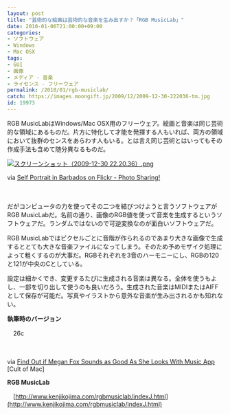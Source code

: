 ```yaml
---
layout: post
title: "芸術的な絵画は芸術的な音楽を生み出すか？「RGB MusicLab」"
date: 2010-01-06T21:00:00+09:00
categories:
- ソフトウェア
- Windows
- Mac OSX
tags: 
- GUI
- 画像
- メディア - 音楽
- ライセンス - フリーウェア
permalink: /2010/01/rgb-musiclab/
catch: https://images.moongift.jp/2009/12/2009-12-30-222036-tm.jpg
id: 19973
---
```

RGB MusicLabはWindows/Mac OSX用のフリーウェア。絵画と音楽は同じ芸術的な領域にあるものだ。片方に特化して才能を発揮する人もいれば、両方の領域において抜群のセンスをあらわす人もいる。とは言え同じ芸術とはいってもその作成手法も含めて随分異なるものだ。

  

[![スクリーンショット（2009-12-30 22.20.36）.png](https://images.moongift.jp/2009/12/2009-12-30-222036-tm.jpg)](https://images.moongift.jp/2009/12/2009-12-30-222036.png)  
  
via [Self Portrait in Barbados on Flickr - Photo Sharing!](http://www.flickr.com/photos/chapter3/328919634/)

  

　

  

だがコンピュータの力を使ってその二つを結びつけようと言うソフトウェアがRGB MusicLabだ。名前の通り、画像のRGB値を使って音楽を生成するというソフトウェアだ。ランダムではないので可逆変換なのが面白いソフトウェアだ。

  
  
<!--more-->

RGB MusicLabではピクセルごとに音階が作られるのであまり大きな画像で生成するととても大きな音楽ファイルになってしまう。そのため予めモザイク処理によって粗くするのが大事だ。RGBそれぞれを3音のハーモニーにし、RGBの120と121が中央のCとしている。

  

設定は細かくでき、変更するたびに生成される音楽は異なる。全体を使うもよし、一部を切り出して使うのも良いだろう。生成された音楽はMIDIまたはAIFFとして保存が可能だ。写真やイラストから意外な音楽が生み出されるかも知れない。

  

**執筆時のバージョン**  
  
　26c

  

　

  

via [Find Out if Megan Fox Sounds as Good As She Looks With Music App](http://www.cultofmac.com/find-out-if-megan-fox-sounds-as-good-as-she-looks-with-music-app/24168) [Cult of Mac]

  

**RGB MusicLab**  
  
　[http://www.kenjikojima.com/rgbmusiclab/indexJ.html](http://www.kenjikojima.com/rgbmusiclab/indexJ.html)

  
  

